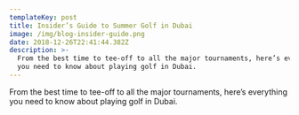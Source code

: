 ```yaml
---
templateKey: post
title: Insider’s Guide to Summer Golf in Dubai
image: /img/blog-insider-guide.png
date: 2018-12-26T22:41:44.382Z
description: >-
  From the best time to tee-off to all the major tournaments, here’s everything
  you need to know about playing golf in Dubai.
---
```

From the best time to tee-off to all the major tournaments, here’s everything you need to know about playing golf in Dubai.
